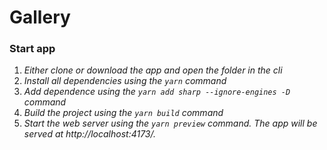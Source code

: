 # Gallery

### **Start app**

1. _Either clone or download the app and open the folder in the cli_
2. _Install all dependencies using the `yarn` command_
2. _Add dependence using the `yarn add sharp --ignore-engines -D` command_
3. _Build the project using the `yarn build` command_
4. _Start the web server using the `yarn preview` command. The app will be served at http://localhost:4173/._
